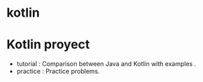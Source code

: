# kotlin

Kotlin proyect
=============

* tutorial : Comparison between Java and Kotlin with examples .
* practice : Practice problems.
